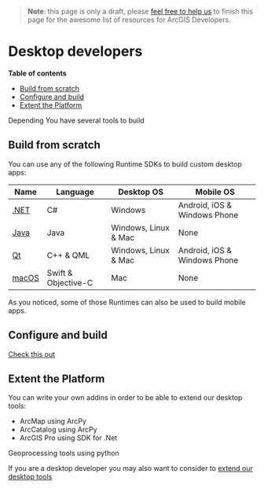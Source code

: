 > **Note**: this page is only a draft, please [feel free to help us](https://github.com/hhkaos/awesome-arcgis#contributions) to finish this page for the awesome list of resources for ArcGIS Developers.

# Desktop developers
<!-- START doctoc generated TOC please keep comment here to allow auto update -->
<!-- DON'T EDIT THIS SECTION, INSTEAD RE-RUN doctoc TO UPDATE -->
**Table of contents**

- [Build from scratch](#build-from-scratch)
- [Configure and build](#configure-and-build)
- [Extent the Platform](#extent-the-platform)

<!-- END doctoc generated TOC please keep comment here to allow auto update -->

Depending You have several tools to build

## Build from scratch
You can use any of the following Runtime SDKs to build custom desktop apps:

|Name|Language|Desktop OS|Mobile OS
|---|---|---|---|
|[.NET](technologies/dot-net/README.md)|C#|Windows|Android, iOS & Windows Phone
|[Java](technologies/java/README.md)|Java|Windows, Linux & Mac|None
|[Qt](technologies/qt/README.md)|C++ & QML|Windows, Linux & Mac|Android, iOS & Windows Phone
|[macOS](technologies/macOS/README.md)|Swift & Objective-C|Mac|None

As you noticed, some of those Runtimes can also be used to build mobile apps.

## Configure and build
[Check this out](../arcgis/products/README.md#app-builders)

## Extent the Platform
You can write your own addins in order to be able to extend our desktop tools:
  * ArcMap using ArcPy
  * ArcCatalog using ArcPy
  * ArcGIS Pro using SDK for .Net

Geoprocessing tools using python

If you are a desktop developer you may also want to consider to [extend our desktop tools](../arcgis/products/README.md#extendable-products)
